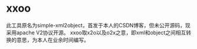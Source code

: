 xxoo
====

此工具原名为simple-xml2object，首发于本人的CSDN博客，但未公开源码，现采用apache V2协议开源。
xxoo取x2o以及o2x之意，即xml和object之间相互转换的意思，为本人在业余时间编写。
